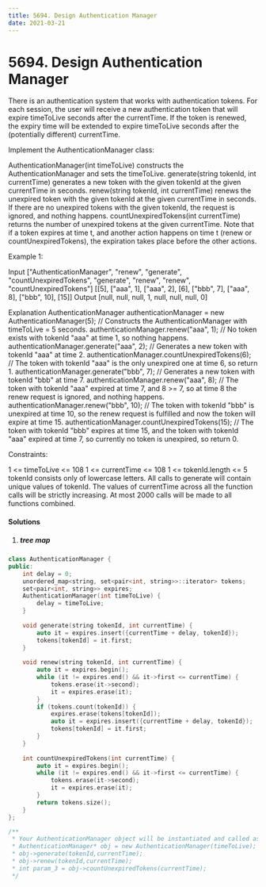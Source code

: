 ```yaml
---
title: 5694. Design Authentication Manager
date: 2021-03-21
---
```


# 5694. Design Authentication Manager

There is an authentication system that works with authentication tokens. For each session, the user will receive a new authentication token that will expire timeToLive seconds after the currentTime. If the token is renewed, the expiry time will be extended to expire timeToLive seconds after the (potentially different) currentTime.

Implement the AuthenticationManager class:

AuthenticationManager(int timeToLive) constructs the AuthenticationManager and sets the timeToLive.
generate(string tokenId, int currentTime) generates a new token with the given tokenId at the given currentTime in seconds.
renew(string tokenId, int currentTime) renews the unexpired token with the given tokenId at the given currentTime in seconds. If there are no unexpired tokens with the given tokenId, the request is ignored, and nothing happens.
countUnexpiredTokens(int currentTime) returns the number of unexpired tokens at the given currentTime.
Note that if a token expires at time t, and another action happens on time t (renew or countUnexpiredTokens), the expiration takes place before the other actions.

 

Example 1:


Input
["AuthenticationManager", "renew", "generate", "countUnexpiredTokens", "generate", "renew", "renew", "countUnexpiredTokens"]
[[5], ["aaa", 1], ["aaa", 2], [6], ["bbb", 7], ["aaa", 8], ["bbb", 10], [15]]
Output
[null, null, null, 1, null, null, null, 0]

Explanation
AuthenticationManager authenticationManager = new AuthenticationManager(5); // Constructs the AuthenticationManager with timeToLive = 5 seconds.
authenticationManager.renew("aaa", 1); // No token exists with tokenId "aaa" at time 1, so nothing happens.
authenticationManager.generate("aaa", 2); // Generates a new token with tokenId "aaa" at time 2.
authenticationManager.countUnexpiredTokens(6); // The token with tokenId "aaa" is the only unexpired one at time 6, so return 1.
authenticationManager.generate("bbb", 7); // Generates a new token with tokenId "bbb" at time 7.
authenticationManager.renew("aaa", 8); // The token with tokenId "aaa" expired at time 7, and 8 >= 7, so at time 8 the renew request is ignored, and nothing happens.
authenticationManager.renew("bbb", 10); // The token with tokenId "bbb" is unexpired at time 10, so the renew request is fulfilled and now the token will expire at time 15.
authenticationManager.countUnexpiredTokens(15); // The token with tokenId "bbb" expires at time 15, and the token with tokenId "aaa" expired at time 7, so currently no token is unexpired, so return 0.
 

Constraints:

1 <= timeToLive <= 108
1 <= currentTime <= 108
1 <= tokenId.length <= 5
tokenId consists only of lowercase letters.
All calls to generate will contain unique values of tokenId.
The values of currentTime across all the function calls will be strictly increasing.
At most 2000 calls will be made to all functions combined.


#### Solutions

1. ##### tree map

```c++
class AuthenticationManager {
public:
    int delay = 0;
    unordered_map<string, set<pair<int, string>>::iterator> tokens;
    set<pair<int, string>> expires;
    AuthenticationManager(int timeToLive) {
        delay = timeToLive;
    }
    
    void generate(string tokenId, int currentTime) {
        auto it = expires.insert({currentTime + delay, tokenId});
        tokens[tokenId] = it.first;
    }
    
    void renew(string tokenId, int currentTime) {
        auto it = expires.begin();
        while (it != expires.end() && it->first <= currentTime) {
            tokens.erase(it->second);
            it = expires.erase(it);
        }
        if (tokens.count(tokenId)) {
            expires.erase(tokens[tokenId]);
            auto it = expires.insert({currentTime + delay, tokenId});
            tokens[tokenId] = it.first;
        }
    }
    
    int countUnexpiredTokens(int currentTime) {
        auto it = expires.begin();
        while (it != expires.end() && it->first <= currentTime) {
            tokens.erase(it->second);
            it = expires.erase(it);
        }
        return tokens.size();
    }
};

/**
 * Your AuthenticationManager object will be instantiated and called as such:
 * AuthenticationManager* obj = new AuthenticationManager(timeToLive);
 * obj->generate(tokenId,currentTime);
 * obj->renew(tokenId,currentTime);
 * int param_3 = obj->countUnexpiredTokens(currentTime);
 */
```